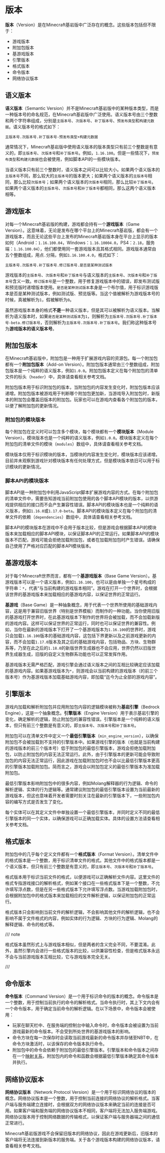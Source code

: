 # 版本

**版本**（Version）是在Minecraft基岩版中广泛存在的概念。这些版本包括但不限于：

- 游戏版本
- 附加包版本
- 基游戏版本
- 引擎版本
- 格式版本
- 命令版本
- 网络协议版本

## 语义版本

**语义版本**（Semantic Version）并不是Minecraft基岩版中的某种版本类型，而是一种版本号的命名规范，在Minecraft基岩版中广泛使用。语义版本号由三个整数和两个字符串组成，分别是`主版本号`、`次版本号`、`补丁版本号`、`预发布类型`和`构建元数据`。语义版本号的格式如下：

```
主版本号.次版本号.补丁版本号-预发布类型+构建元数据
```

通常情况下，Minecraft基岩版中使用语义版本的版本类型只有前三个整数是有意义的，即`主版本号`、`次版本号`和`补丁版本号`。例如，`1.16.100`。但是一些情况下，`预发布类型`和`构建元数据`也会被使用，例如脚本API的一些模块版本。

当语义版本只有前三个整数时，语义版本之间可以比较大小。如果两个语义版本的`主版本号`不同，那么较大的`主版本号`的版本更大；如果两个语义版本的`主版本号`相同，那么比较`次版本号`；如果两个语义版本的`次版本号`相同，那么比较`补丁版本号`。如果两个语义版本的`主版本号`、`次版本号`和`补丁版本号`都相同，那么这两个语义版本相等。

## 游戏版本

对每一个Minecraft基岩版的构建，游戏都会持有一个**游戏版本**（Game Version）。这意味着，无论是发布在哪个平台上的Minecraft基岩版，都会有一个游戏版本，而且无论这些平台上发布的Minecraft基岩版本身在平台上显示的版本如何（Android：`1.16.100.04`，Windows：`1.16.10004.0`，PS4：`2.18`，服务端：`1.16.100.04`），他们都使用同一套游戏版本且其格式相同。游戏版本通常由五个整数组成，用点`.`分隔，例如`1.16.100.4.0`，格式如下：

```
主版本号.次版本号.补丁版本号.修订版本号.是否是某种测试版本
```

游戏版本的`主版本号`、`次版本号`和`补丁版本号`与语义版本的`主版本号`、`次版本号`和`补丁版本号`含义一致。`修订版本号`是一个整数，用于修复游戏版本中的错误，即发布测试版和预览版时递增版本使用。`是否是某种测试版本`本身是一个布尔值，用于标识游戏版本是否是某种测试版本，例如测试版、预览版等。当这个值被解析为游戏版本号的时候，真被解析为`1`，假被解析为`0`。

虽然游戏版本本身的格式**不是**一种语义版本，但是其可以被解析为语义版本。当解析为语义版本时，如果`是否是某种测试版本`为`1`，则解析为`主版本号.次版本号.补丁版本号-beta.修订版本号`，否则解析为`主版本号.次版本号.补丁版本号`。我们称这种版本号为**游戏版本的语义版本号**。

## 附加包版本

在Minecraft基岩版中，附加包是一种用于扩展游戏内容的资源包。每一个附加包都有一个**附加包版本**（Add-on Version）。附加包版本通常由三个整数组成，附加包版本是一个纯粹的语义版本，例如`1.0.0`。附加包版本定义在每个附加包的清单文件的标头（`header`）中，具体请查看相关参考文档。

附加包版本用于标识附加包的版本，当附加包的内容发生变化时，附加包版本应该递增。附加包版本被游戏用于判断哪个附加包更加新，当游戏导入附加包时，新版本的附加包会覆盖旧版本的附加包。玩家也可以在游戏内查看各个附加包的版本，以便了解附加包的更新情况。

### 附加包的模块版本

每个附加包在定义时可以包含多个模块，每个模块都有一个**模块版本**（Module Version）。模块版本也是一个纯粹的语义版本，例如`1.0.0`。模块版本定义在每个附加包的清单文件的模块（`modules`）数组中，具体请查看相关参考文档。

模块版本仅用于标识模块的版本，当模块的内容发生变化时，模块版本应该递增。目前并未观察到游戏针对模块版本有任何处理方式，但是模块版本依旧可以用于标识模块的更新情况。

### 脚本API的模块版本

脚本API是一种附加包中利用JavaScript脚本扩展游戏内容的方式。在每个附加包的清单文件中，需要告知游戏当前附加包使用的各个脚本API模块的版本，以供游戏提供相应的接口而不会产生兼容性错误。脚本API的模块版本也是一个纯粹的语义版本，例如`1.16.0`或`1.17.0-beta`。脚本API的模块版本定义在每个附加包的清单文件的依赖（`dependencies`）数组中，具体请查看相关参考文档。

脚本API的模块版本在游戏中不会用于版本比较，但是游戏会根据脚本API的模块版本来加载相应的脚本API模块，以保证脚本API的正常运行。如果脚本API的模块版本不匹配，游戏可能会拒绝加载附加包，或者在加载附加包时产生错误。请确保自己使用了严格对应匹配的脚本API模块版本。

## 基游戏版本

对于每个Minecraft世界而言，都有一个**基游戏版本**（Base Game Version）。基游戏版本可以是一个语义版本，例如`1.16.100`，也可以是由单独一个星号构成的字符串：`*`，代表“与当前构建的游戏版本相同”。游戏在打开一个世界时，会根据该世界的基游戏版本来加载相应的基游戏内容，以保证世界的正常运行。

**基游戏**（Base Game）是一种抽象概念，用于代表一个世界所使用的基础游戏内容，这是用于兼容旧版世界（特别是世界模板）而制作的一种功能。当你使用旧版的基游戏打开世界时，在此基游戏版本下制作的世界将会被加载，而不会加载新版的游戏内容。这样可以保证世界的正常运行，同时也可以保证世界的兼容性。例如，当你在最新的游戏版本下打开了一个基游戏版本为`1.16.100`的世界时，游戏只会加载`1.16.100`版本的基础游戏内容，这包括下界更新以及之前游戏更新的内容，而不会加载`1.17.0`版本及其之后的基础游戏内容，包括物品、方块、生物群系等，乃至在此之后的`1.18.0`的新版世界生成器也不会应用，世界仍然以旧版世界生成器生成，旧版的自定义生物群系功能也可以正常发挥作用。

基游戏版本无需严格匹配，游戏引擎会通过语义版本之间的互相比较确定应该加载的基游戏内容。如果基游戏版本为`*`，则游戏会以当前构建的游戏版本（的前三个版本号）作为基游戏版本加载基础游戏内容，即加载“迄今为止全部的游戏内容”。

## 引擎版本

游戏内加载和解析附加包并应用附加包内容的逻辑模块被称为**基岩引擎**（Bedrock Engine），这是一个抽象概念。**引擎版本**（Engine Version）用于表示基岩引擎的变化，确定解析的逻辑，防止附加包的兼容性错误。引擎版本是一个纯粹的语义版本，但只有前三个整数是有意义的，即`主版本号`、`次版本号`和`补丁版本号`。

附加包可以在清单文件中定义一个**最低引擎版本**（`min_engine_version`），以确保附加包不会被加载到不支持的引擎版本中。如果游戏引擎的版本（也就是当前构建的游戏版本的前三个版本号）低于附加包的最低引擎版本，游戏会拒绝加载附加包，以防止附加包的内容无法正常运行。此外，由于引擎版本的更新可能会导致附加包的内容无法正常运行，因此游戏在加载附加包时也不会以比最低引擎版本更高的引擎版本加载附加包。简而言之，游戏会以附加包定义的最低引擎版本为准加载附加包。

最低引擎版本影响附加包中的很多内容，例如Molang解释器的行为逻辑、命令的解析逻辑、实体的行为逻辑等。通常建议附加包的最低引擎版本设置为当前最新的游戏版本，但这也意味着开发者需要时刻关注在最新的引擎版本下，一些附加包内容的编写方式是否发生了变化。

每个实体可以在其定义文件中单独设置一个最低引擎版本，并同时定义不同的最低引擎版本的同一个实体，以确保游戏可以正确加载实体。具体的设置方法请查看相关参考文档。

## 格式版本

附加包中的几乎每个定义文件都有一个**格式版本**（Format Version）。清单文件中的格式版本是一个整数，用于标识清单文件的格式。其他文件中的格式版本都是一个语义版本，但只有前三个整数是有意义的，即`主版本号`、`次版本号`和`补丁版本号`。

格式版本用于标识当前文件的格式，以便游戏可以正确解析文件内容。这里文件的格式专指游戏接口的解析格式，例如某个接口在一些格式版本下是一个整数，不允许填写浮点数，但是在另一些格式版本下允许填写浮点数。当游戏加载附加包时，会根据附加包中的格式版本来加载相应的文件解析逻辑，以保证附加包的正常运行。

格式版本只会影响到当前文件的解析逻辑，不会影响其他文件的解析逻辑，也不会影响不属于文件格式的内容，例如实体的行为逻辑、方块的行为逻辑、Molang的解释逻辑、命令的格式等。

/// note

格式版本虽然形式上与游戏版本相似，但是两者的含义完全不同，不要混淆。此外，虽然引擎内会进行一些格式版本的比较，以供兼容性检查，但是格式版本永远不会与当前游戏版本互相比较，它与游戏版本完全无关。

///

## 命令版本

**命令版本**（Command Version）是一个用于标识命令的版本的概念。命令版本是一个整数，用于控制当前执行的命令的解析格式。当命令执行时，其上下文内会有一个命令版本，用于确定当前命令的解析逻辑。在以下场景中，命令版本会被使用：

- 玩家在聊天栏中、在服务端的控制台中输入命令时，命令版本会被设置为当前游戏最新的命令版本。不会受到所处世界的基游戏版本的影响。
- 命令方块在每一次保存时会读取当前游戏最新的命令版本并存储至NBT中，在命令方块激活时，以该保存的命令版本执行命令。
- 附加包中的命令会依赖于附加包的最低引擎版本。引擎版本和命令版本之间存在一个[映射关系](../../refs/commands/version.md)，附加包内的命令和函数会根据最低引擎版本确定其命令版本并执行。

## 网络协议版本

**网络协议版本**（Network Protocol Version）是一个用于标识网络协议的版本的概念。网络协议版本是一个整数，用于控制当前连接的网络协议的解析格式。当客户端与服务端建立连接时，会根据双方的网络协议版本来确定当前的连接是否可用。如果客户端和服务端的网络协议版本不相同，客户端将无法加入服务端游戏。网络协议版本用于控制网络数据的传输格式，以保证客户端与服务器端之间的通信正常进行。

Minecraft基岩版游戏不会保留旧版本的网络协议，因此在游戏更新后，旧版本的客户端将无法连接到新版本的服务端。关于各个游戏版本构建的网络协议版本，请查看相关参考文档。